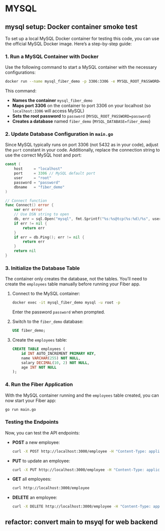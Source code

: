 # MYSQL

## mysql setup:  Docker container smoke test

To set up a local MySQL Docker container for testing this code, you can use the official MySQL Docker image. Here’s a step-by-step guide:

### 1. Run a MySQL Container with Docker 

Use the following command to start a MySQL container with the necessary configurations:

```bash
docker run --name mysql_fiber_demo -p 3306:3306 -e MYSQL_ROOT_PASSWORD=password -e MYSQL_DATABASE=fiber_demo -d mysql:latest
```

This command:
- **Names the container** `mysql_fiber_demo`
- **Maps port 3306** on the container to port 3306 on your localhost (so `localhost:3306` will access MySQL)
- **Sets the root password** to `password` (`MYSQL_ROOT_PASSWORD=password`)
- **Creates a database** named `fiber_demo` (`MYSQL_DATABASE=fiber_demo`)

### 2. Update Database Configuration in `main.go`

Since MySQL typically runs on port 3306 (not 5432 as in your code), adjust the `port` constant in your code. Additionally, replace the connection string to use the correct MySQL host and port:

```go
const (
    host     = "localhost"
    port     = 3306 // MySQL default port
    user     = "root"
    password = "password"
    dbname   = "fiber_demo"
)

// Connect function
func Connect() error {
    var err error
    // Use DSN string to open
    db, err = sql.Open("mysql", fmt.Sprintf("%s:%s@tcp(%s:%d)/%s", user, password, host, port, dbname))
    if err != nil {
        return err
    }
    if err = db.Ping(); err != nil {
        return err
    }
    return nil
}
```

### 3. Initialize the Database Table

The container only creates the database, not the tables. You’ll need to create the `employees` table manually before running your Fiber app.

1. Connect to the MySQL container:
   ```bash
   docker exec -it mysql_fiber_demo mysql -u root -p
   ```
   Enter the password `password` when prompted.

2. Switch to the `fiber_demo` database:
   ```sql
   USE fiber_demo;
   ```

3. Create the `employees` table:
   ```sql
   CREATE TABLE employees (
       id INT AUTO_INCREMENT PRIMARY KEY,
       name VARCHAR(255) NOT NULL,
       salary DECIMAL(10, 2) NOT NULL,
       age INT NOT NULL
   );
   ```

### 4. Run the Fiber Application

With the MySQL container running and the `employees` table created, you can now start your Fiber app:

```bash
go run main.go
```

### Testing the Endpoints

Now, you can test the API endpoints:


- **POST** a new employee:
  ```bash
  curl -X POST http://localhost:3000/employee -H "Content-Type: application/json" -d '{"name":"John Doe","salary":50000,"age":30}'
  ```

- **PUT** to update an employee:
  ```bash
  curl -X PUT http://localhost:3000/employee -H "Content-Type: application/json" -d '{"id":1,"name":"Jane Doe","salary":55000,"age":32}'
  ```

- **GET** all employees:
  ```bash
  curl http://localhost:3000/employee
  ```

- **DELETE** an employee:
  ```bash
  curl -X DELETE http://localhost:3000/employee -H "Content-Type: application/json" -d '{"id":1}'
  ```

## refactor:  convert main to msyql for web backend

